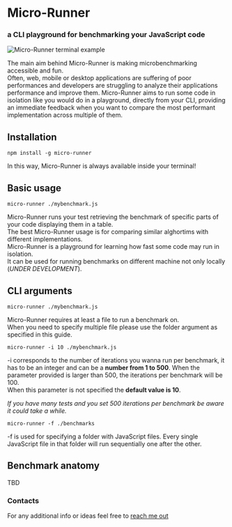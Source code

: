 # Micro-Runner
### a CLI playground for benchmarking your JavaScript code 

![Micro-Runner terminal example](https://github.com/lucamezzalira/micro-runner/raw/master/micro-runner.png "Micro-Runner terminal example")

The main aim behind Micro-Runner is making microbenchmarking accessible and fun.    
Often, web, mobile or desktop applications are suffering of poor performances and developers are struggling to analyze their applications performance and improve them.
Micro-Runner aims to run some code in isolation like you would do in a  playground, directly from your CLI, providing an immediate feedback when you want to compare the most performant implementation across multiple of them.

## Installation
```
npm install -g micro-runner
```

In this way, Micro-Runner is always available inside your terminal!

## Basic usage
```
micro-runner ./mybenchmark.js
```

Micro-Runner runs your test retrieving the benchmark of specific parts of your code displaying them in a table.    
The best Micro-Runner usage is for comparing similar alghortims with different implementations.   
Micro-Runner is a playground for learning how fast some code may run in isolation.   
It can be used for running benchmarks on different machine not only locally (_UNDER DEVELOPMENT_).   

## CLI arguments

```
micro-runner ./mybenchmark.js
```
Micro-Runner requires at least a file to run a benchmark on.    
When you need to specify multiple file please use the folder argument as specified in this guide.

```
micro-runner -i 10 ./mybenchmark.js
```
-i corresponds to the number of iterations you wanna run per benchmark, it has to be an integer and can be a **number from 1 to 500**. When the parameter provided is larger than 500, the iterations per benchmark will be 100.   
When this parameter is not specified the **default value is 10**.

_If you have many tests and you set 500 iterations per benchmark be aware it could take a while._

```
micro-runner -f ./benchmarks
```
-f is used for specifying a folder with JavaScript files. Every single JavaScript file in that folder will run sequentially one after the other.

## Benchmark anatomy

TBD

### Contacts
For any additional info or ideas feel free to [reach me out](mailto:mezzalab@gmail.com)